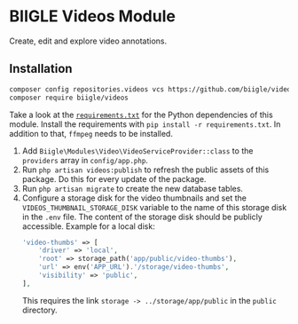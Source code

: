 # BIIGLE Videos Module

Create, edit and explore video annotations.

## Installation

```bash
composer config repositories.videos vcs https://github.com/biigle/videos
composer require biigle/videos
```

Take a look at the [`requirements.txt`](requirements.txt) for the Python dependencies of this module. Install the requirements with `pip install -r requirements.txt`. In addition to that, `ffmpeg` needs to be installed.

1. Add `Biigle\Modules\Video\VideoServiceProvider::class` to the `providers` array in `config/app.php`.
2. Run `php artisan videos:publish` to refresh the public assets of this package. Do this for every update of the package.
3. Run `php artisan migrate` to create the new database tables.
4. Configure a storage disk for the video thumbnails and set the `VIDEOS_THUMBNAIL_STORAGE_DISK` variable to the name of this storage disk in the `.env` file. The content of the storage disk should be publicly accessible. Example for a local disk:
    ```php
    'video-thumbs' => [
        'driver' => 'local',
        'root' => storage_path('app/public/video-thumbs'),
        'url' => env('APP_URL').'/storage/video-thumbs',
        'visibility' => 'public',
    ],
    ```
    This requires the link `storage -> ../storage/app/public` in the `public` directory.
